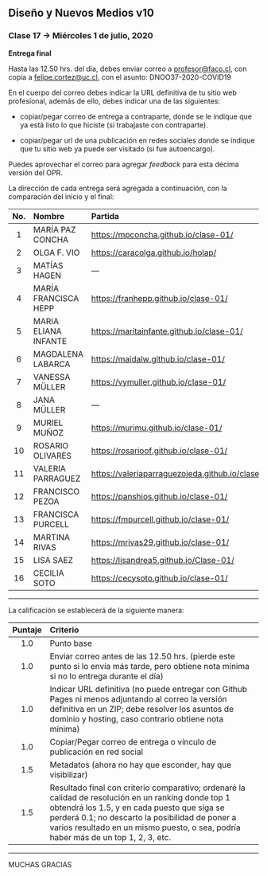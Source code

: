 ## Diseño y Nuevos Medios v10 

### Clase 17 → Miércoles 1 de julio, 2020

**Entrega final**

Hasta las 12.50 hrs. del día, debes enviar correo a profesor@faco.cl, con copia a felipe.cortez@uc.cl, con el asunto: DNOO37-2020-COVID19

En el cuerpo del correo debes indicar la URL definitiva de tu sitio web profesional, además de ello, debes indicar una de las siguientes: 

- copiar/pegar correo de entrega a contraparte, donde se le indique que ya está listo lo que hiciste (si trabajaste con contraparte).

- copiar/pegar url de una publicación en redes sociales donde se indique que tu sitio web ya puede ser visitado (si fue autoencargo).

Puedes aprovechar el correo para agregar *feedback* para esta décima versión del OPR.

La dirección de cada entrega será agregada a continuación, con la comparación del inicio y el final:


| No.   | Nombre        | Partida                   | Llegada              | NOTA  |
|:-----:|:--------------|:--------------------------|:---------------------|:-----:|
| 1 | MARÍA PAZ CONCHA  | https://mpconcha.github.io/clase-01/    | Pendiente | Pendiente |
| 2 | OLGA F. VIO       | https://caracolga.github.io/holap/  | Pendiente | Pendiente |
| 3 | MATÍAS HAGEN      | —                     | Pendiente | Pendiente |
| 4 | MARÍA FRANCISCA HEPP  | https://franhepp.github.io/clase-01/    | Pendiente | Pendiente |
| 5 | MARIA ELIANA INFANTE  | https://maritainfante.github.io/clase-01/ | Pendiente | Pendiente |  
| 6 | MAGDALENA LABARCA   | https://maidalw.github.io/clase-01/   | Pendiente | Pendiente |
| 7  | VANESSA MÜLLER    | https://vymuller.github.io/clase-01/    | Pendiente | Pendiente |
| 8  | JANA MÜLLER     | —                     | Pendiente | Pendiente |
| 9  | MURIEL MUÑOZ      | https://murimu.github.io/clase-01/    | Pendiente | Pendiente |
| 10  | ROSARIO OLIVARES    | https://rosarioof.github.io/clase-01/   | Pendiente | Pendiente |
| 11  | VALERIA PARRAGUEZ   | https://valeriaparraguezojeda.github.io/clase1/ | Pendiente | Pendiente |
| 12  | FRANCISCO PEZOA   | https://panshios.github.io/clase-01/    | Pendiente | Pendiente |
| 13  | FRANCISCA PURCELL   | https://fmpurcell.github.io/clase-01/   | Pendiente | Pendiente |
| 14  | MARTINA RIVAS     | https://mrivas29.github.io/clase-01/    | Pendiente | Pendiente |
| 15  | LISA SAEZ       | https://lisandrea5.github.io/Clase-01/      | Pendiente | Pendiente |
| 16  | CECILIA SOTO      | https://cecysoto.github.io/clase-01/    | Pendiente | Pendiente |

- - - - - - - - - - - - - - 

La calificación se establecerá de la siguiente manera: 

| Puntaje | Criterio  |
|:-------:|:----------|
| 1.0 | Punto base    |
| 1.0 | Enviar correo antes de las 12.50 hrs. (pierde este punto si lo envía más tarde, pero obtiene nota mínima si no lo entrega durante el día)
| 1.0 | Indicar URL definitiva (no puede entregar con Github Pages ni menos adjuntando al correo la versión definitiva en un ZIP; debe resolver los asuntos de dominio y hosting, caso contrario obtiene nota mínima) |
| 1.0 | Copiar/Pegar correo de entrega o vínculo de publicación en red social |
| 1.5 | Metadatos (ahora no hay que esconder, hay que visibilizar) |
| 1.5 | Resultado final con criterio comparativo; ordenaré la calidad de resolución en un ranking donde top 1 obtendrá los 1.5, y en cada puesto que siga se perderá 0.1; no descarto la posibilidad de poner a varios resultado en un mismo puesto, o sea, podría haber más de un top 1, 2, 3, etc. |

- - - - - - - - - - - - - - 

MUCHAS GRACIAS
